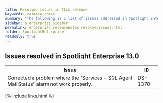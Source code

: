 ```yaml
---
title: Resolved issues in this release
keywords: release notes
summary: "The following is a list of issues addressed in Spotlight Enterprise 13.1"
sidebar: p_enterprise_sidebar
permalink: enterprise_releasenotes_resolvedissues.html
folder: SpotlightEnterprise
readonly: true
---
```




## Issues resolved in Spotlight Enterprise 13.0

Issue | ID
------|---
Corrected a problem where the "Services - SQL Agent Mail Status" alarm not work properly. | DS-1370

{% include links.html %}
